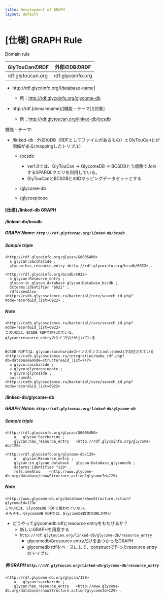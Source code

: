 ```yaml
---
title: Development of GRAPH
layout: default
---
```


# [仕様] GRAPH Rule


Domain rule  

| GlyTouCanのRDF  | 外部のDBのRDF |  
|-------------------|---------------|
| rdf.glytoucan.org | rdf.glycoinfo.org |

* http://rdf.glycoinfo.org/[database-name]
	* 例：http://rdf.glycoinfo.org/glycome-db

* http://rdf.[domainname]/[機能・テーマ]/[対象]
	* 例：http://rdf.glytoucan.org/linked-db/bcsdb




機能・テーマ: 

* /linked-db : 外部のDB（RDFとしてファイルがあるもの）とGlyTouCanとが関係がある(mappingしたトリプル)
	* /bcsdb  
		* ver1.0では、GlyTouCan → GlycomeDB → BCSDBとう順番でJoinするSPARQLクエリを利用している。
		* GlyTouCanとBCSDBとのIDマッピングデータセットとする

	* /glycome-db

	* /glycoepitope






#### [仕様] /linked-db GRAPH   



#### /linked-db/bcsdb

##### GRAPH Name: `http://rdf.glytoucan.org/linked-db/bcsdb`

##### Sample triple

```
<http://rdf.glycoinfo.org/glycan/G00054MO>
  a glycan:Saccharide ;
  glycan:has_resource_entry <http://rdf.glycoinfo.org/bcsdb/6922> .

<http://rdf.glycoinfo.org/bcsdb/6922> 
  a glycan:Resource_entry ;
  glycan:in_glycan_database glycan:Database_bcsdb ;
  dcterms:identifier "6922" ;
  rdfs:seeAlso  <http://csdb.glycoscience.ru/bacterial/core/search_id.php?mode=record&id_list=6922> .
```

##### Note

```
<http://csdb.glycoscience.ru/bacterial/core/search_id.php?mode=record&id_list=6922>
このURIは、BCSDB RDFで使われている。
glycan:resource_entryのタイプ付けがされている


BCSDB RDFでは、glycan:saccharideのインスタンスとowl:sameAsで記述されている
<http://csdb.glycoscience.ru/integration/make_rdf.php?db=database&mode=structure&id_list=747>
  a glyco:saccharide ;
  a glyco:glycoconjugate ;
  a glyco:glycoside ;
  owl:sameAs <http://csdb.glycoscience.ru/bacterial/core/search_id.php?mode=record&id_list=6922> 
```




#### /linked-db/glycome-db

##### GRAPH Name: `http://rdf.glytoucan.org/linked-db/glycome-db`

##### Sample triple

```
<http://rdf.glycoinfo.org/glycan/G00054MO>
    a   glycan:Saccharide ;
    glycan:has_resource_entry   <http://rdf.glycoinfo.org/glycome-db/129> .

<http://rdf.glycoinfo.org/glycome-db/129> 
    a   glycan:Resource_entry ;
    glycan:in_glycan_database   glycan:Database_glycomedb ;
    dcterms:identifier "129" ;
    rdfs:seeAlso    <http://www.glycome-db.org/database/showStructure.action?glycomeId=129> .
```

##### Note

```
<http://www.glycome-db.org/database/showStructure.action?glycomeId=129>
このURIは、GlycomeDB RDFで使われていない。
そもそも、GlycomeDB RDFでは、GlycomeDB自体のURLが無い
```

* どうやってglycomedb rdfにresource entryをもたせるか？
	* 新しいGRAPHを用意する
	* `http://rdf.glytoucan.org/linked-db/glycome-db/resource_entry`
		* glycomedbのresource entryだけをあつかったGRAPH
		* glycomedb rdfをベースにして、constructで作ったresource entryのトリプル

##### 例 GRAPH `http://rdf.glytoucan.org/linked-db/glycome-db/resource_entry`

```
<http://rdf.glycome-db.org/glycan/129> 
    a   glycan:saccharide ;
    glycan:has_resource_entry   <http://www.glycome-db.org/database/showStructure.action?glycomeId=129> .
```







